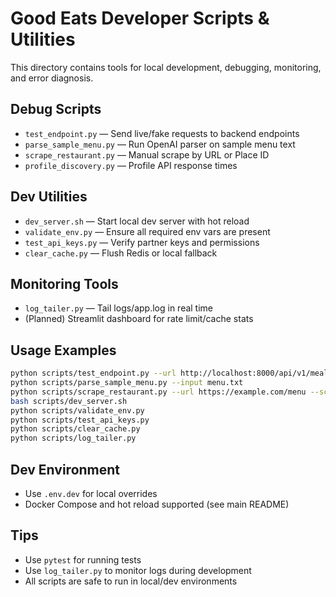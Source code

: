 # Good Eats Developer Scripts & Utilities

This directory contains tools for local development, debugging, monitoring, and error diagnosis.

## Debug Scripts
- `test_endpoint.py` — Send live/fake requests to backend endpoints
- `parse_sample_menu.py` — Run OpenAI parser on sample menu text
- `scrape_restaurant.py` — Manual scrape by URL or Place ID
- `profile_discovery.py` — Profile API response times

## Dev Utilities
- `dev_server.sh` — Start local dev server with hot reload
- `validate_env.py` — Ensure all required env vars are present
- `test_api_keys.py` — Verify partner keys and permissions
- `clear_cache.py` — Flush Redis or local fallback

## Monitoring Tools
- `log_tailer.py` — Tail logs/app.log in real time
- (Planned) Streamlit dashboard for rate limit/cache stats

## Usage Examples
```sh
python scripts/test_endpoint.py --url http://localhost:8000/api/v1/meals/find --payload sample_payload.json
python scripts/parse_sample_menu.py --input menu.txt
python scripts/scrape_restaurant.py --url https://example.com/menu --screenshot
bash scripts/dev_server.sh
python scripts/validate_env.py
python scripts/test_api_keys.py
python scripts/clear_cache.py
python scripts/log_tailer.py
```

## Dev Environment
- Use `.env.dev` for local overrides
- Docker Compose and hot reload supported (see main README)

## Tips
- Use `pytest` for running tests
- Use `log_tailer.py` to monitor logs during development
- All scripts are safe to run in local/dev environments 